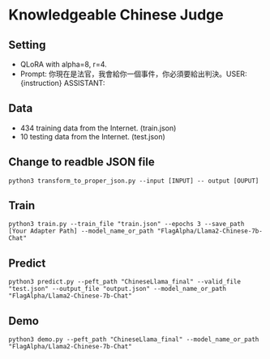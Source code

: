 # Knowledgeable Chinese Judge

## Setting
- QLoRA with alpha=8, r=4.
- Prompt: 你現在是法官，我會給你一個事件，你必須要給出判決。USER: {instruction} ASSISTANT:

## Data
- 434 training data from the Internet. (train.json)
- 10  testing data from the Internet. (test.json)

## Change to readble JSON file
```
python3 transform_to_proper_json.py --input [INPUT] -- output [OUPUT]
```

## Train
```
python3 train.py --train_file "train.json" --epochs 3 --save_path [Your Adapter Path] --model_name_or_path "FlagAlpha/Llama2-Chinese-7b-Chat"
```

## Predict
```
python3 predict.py --peft_path "ChineseLlama_final" --valid_file "test.json" --output_file "output.json" --model_name_or_path "FlagAlpha/Llama2-Chinese-7b-Chat"
```

## Demo
```
python3 demo.py --peft_path "ChineseLlama_final" --model_name_or_path "FlagAlpha/Llama2-Chinese-7b-Chat"
```


